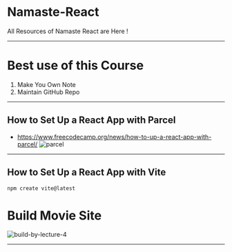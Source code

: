 # Namaste-React
All Resources  of Namaste React are Here !

---
# Best use of this Course
1. Make You Own Note
2. Maintain GitHub Repo
---
## How to Set Up a React App with Parcel
* https://www.freecodecamp.org/news/how-to-up-a-react-app-with-parcel/
![parcel](https://user-images.githubusercontent.com/127021921/234186886-a9001490-9ec2-4b25-8d89-80befaf0dbaf.png)

---
## How to Set Up a React App with Vite
```
npm create vite@latest
```
# Build Movie Site 
![build-by-lecture-4](https://user-images.githubusercontent.com/127021921/235501015-6485d1a4-eb1d-4a80-93fb-ca5035ae73df.png)

---
